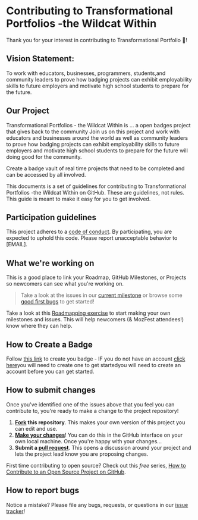 # Contributing to Transformational Portfolios -the Wildcat Within


Thank you for your interest in contributing to Transformational Portfolio :tada:! 

## Vision Statement:

To work with educators, businesses, programmers, students,and community leaders to prove how badging projects can exhibit employability skills to future employers and motivate high school students to prepare for the future.

## Our Project
Transformational Portfolios - the Wildcat Within is ... a open badges project that gives back to the community
Join us on this project and work with educators and businesses around the world as well as community leaders to prove how badging projects can exhibit employability skills to future employers and motivate high school students to prepare for the future will doing good for the community.

Create a badge vault of real time projects that need to be completed and can be accessed by all involved. 

This documents is a set of guidelines for contributing to Transformational Portfolios -the Wildcat Within on GitHub. These are guidelines, not rules. This guide is meant to make it easy for you to get involved.

## Participation guidelines

This project adheres to a [code of conduct](CODE_OF_CONDUCT.md). By participating, you are expected to uphold this code. Please report unacceptable behavior to [EMAIL].

## What we're working on

This is a good place to link your Roadmap, GitHub Milestones, or Projects so newcomers can see what you're working on.

> Take a look at the issues in our [current milestone](https://github.com/acabunoc/mozfest-repo-template/milestone/1) or browse some [good first bugs](https://github.com/acabunoc/mozfest-repo-template/labels/good%20first%20bug) to get started!

Take a look at this [Roadmapping exercise](http://mozillascience.github.io/working-open-workshop/roadmapping/) to start making your own milestones and issues. This will help newcomers (& MozFest attendees!) know where they can help.

## How to Create a Badge

Follow [this link](https://www.openbadgeacademy.com/HXHSBadgeVault/edit) to create you badge - 
IF you do not have an account [click here](https://www.openbadgeacademy.com/)you will need to create one to get startedyou will need to create an account before you can get started.


## How to submit changes


Once you've identified one of the issues above that you feel you can contribute to, you're ready to make a change to the project repository!
 
1. **[Fork](https://help.github.com/articles/fork-a-repo/) this repository**. This makes your own version of this project you can edit and use.
2. **[Make your changes](https://guides.github.com/activities/forking/#making-changes)**! You can do this in the GitHub interface on your own local machine. Once you're happy with your changes...
3. **Submit a [pull request](https://help.github.com/articles/proposing-changes-to-a-project-with-pull-requests/)**. This opens a discussion around your project and lets the project lead know you are proposing changes.

First time contributing to open source? Check out this *free* series, [How to Contribute to an Open Source Project on GitHub](https://egghead.io/series/how-to-contribute-to-an-open-source-project-on-github).

## How to report bugs


Notice a mistake? Please file any bugs, requests, or questions in our [issue tracker](https://github.com/jperdue62/Wildcat-Within/issues)!





